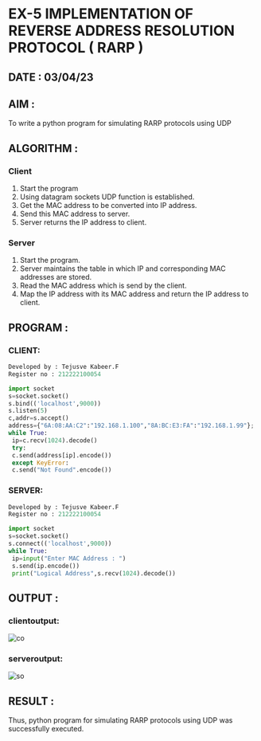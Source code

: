 # EX-5 IMPLEMENTATION OF REVERSE ADDRESS RESOLUTION PROTOCOL ( RARP )

## DATE : 03/04/23

## AIM :
To write a python program for simulating RARP protocols using UDP

## ALGORITHM :

### Client
1. Start the program
2. Using datagram sockets UDP function is established.
3. Get the MAC address to be converted into IP address.
4. Send this MAC address to server.
5. Server returns the IP address to client.
### Server
1. Start the program.
2. Server maintains the table in which IP and corresponding MAC addresses are stored.
3. Read the MAC address which is send by the client.
4. Map the IP address with its MAC address and return the IP address to client.

## PROGRAM :
### CLIENT:
```python
Developed by : Tejusve Kabeer.F
Register no : 212222100054

import socket
s=socket.socket()
s.bind(('localhost',9000))
s.listen(5)
c,addr=s.accept()
address={"6A:08:AA:C2":"192.168.1.100","8A:BC:E3:FA":"192.168.1.99"};
while True:
 ip=c.recv(1024).decode()
 try:
 c.send(address[ip].encode())
 except KeyError:
 c.send("Not Found".encode()) 
```
### SERVER:
```python
Developed by : Tejusve Kabeer.F
Register no : 212222100054

import socket
s=socket.socket()
s.connect(('localhost',9000))
while True:
 ip=input("Enter MAC Address : ")
 s.send(ip.encode())
 print("Logical Address",s.recv(1024).decode())
```
## OUTPUT :
### clientoutput:
![co](https://github.com/Reebak04/EX-5/assets/118364993/7dce7bde-23c6-4110-a1a9-493b7fff6d36)

### serveroutput:
![so](https://github.com/Reebak04/EX-5/assets/118364993/727bb33a-4dbc-454a-be95-268815b77a35)

## RESULT :
Thus, python program for simulating RARP protocols using UDP was successfully executed.

